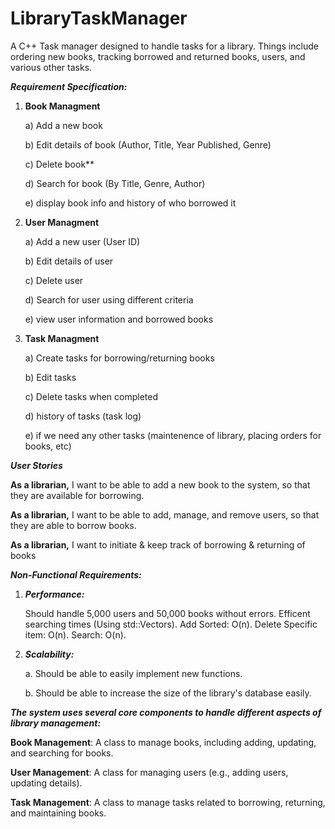 # LibraryTaskManager
A C++ Task manager designed to handle tasks for a library. Things include ordering new books, tracking borrowed and returned books, users, and various other tasks.

***Requirement Specification:***

1) **Book Managment**

   a) Add a new book
   
   b) Edit details of book (Author, Title, Year Published, Genre)

   c) Delete book**
   
   d) Search for book (By Title, Genre, Author)
   
   e) display book info and history of who borrowed it
   
2) **User Managment**

   a) Add a new user (User ID)
   
   b) Edit details of user
   
   c) Delete user
   
   d) Search for user using different criteria
   
   e) view user information and borrowed books
   
3) **Task Managment**

   a) Create tasks for borrowing/returning books
   
   b) Edit tasks
   
   c) Delete tasks when completed
   
   d) history of tasks (task log)
   
   e) if we need any other tasks (maintenence of library, placing orders for books, etc)

***User Stories***

**As a librarian,** I want to be able to add a new book to the system, so that they are available for borrowing.

**As a librarian,** I want to be able to add, manage, and remove users, so that they are able to borrow books.

**As a librarian,** I want to initiate & keep track of borrowing & returning of books

***Non-Functional Requirements:***

   1) ***Performance:***

      Should handle 5,000 users and 50,000 books without errors.
      Efficent searching times (Using std::Vectors).
      Add Sorted: O(n).
      Delete Specific item: O(n).
      Search: O(n).
      
   3) ***Scalability:***

      a. Should be able to easily implement new functions.

      b. Should be able to increase the size of the library's database easily.

***The system uses several core components to handle different aspects of library management:***

**Book Management**: A class to manage books, including adding, updating, and searching for books.

**User Management**: A class for managing users (e.g., adding users, updating details).

**Task Management**: A class to manage tasks related to borrowing, returning, and maintaining books.
      


   
